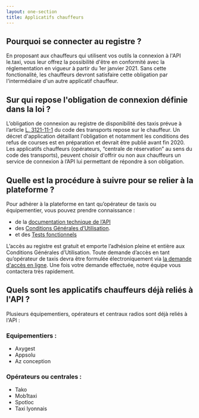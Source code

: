 ```yaml
---
layout: one-section
title: Applicatifs chauffeurs
---
```



## Pourquoi se connecter au registre ? 

En proposant aux chauffeurs qui utilisent vos outils la connexion à l'API le.taxi, vous leur offrez la possibilité d'être en conformité avec la réglementation en vigueur à partir du 1er janvier 2021. Sans cette fonctionalité, les chauffeurs devront satisfaire cette obligation par l'intermédiaire d'un autre applicatif chauffeur. 


## Sur qui repose l'obligation de connexion définie dans la loi ? 

L’obligation de connexion au registre de disponibilité des taxis prévue à l’article [L. 3121-11-1](https://www.legifrance.gouv.fr/codes/article_lc/LEGIARTI000039784232/2020-12-27) du code des transports repose sur le chauffeur. Un décret d'application détaillant l'obligation et notamment les conditions des refus de courses est en préparation et devrait être publié avant fin 2020. Les applicatifs chauffeurs (opérateurs, “centrale de réservation” au sens du code des transports), peuvent choisir d'offrir ou non aux chauffeurs un service de connexion à l’API lui permettant de répondre à son obligation. 


## Quelle est la procédure à suivre pour se relier à la plateforme ?

Pour adhérer à la plateforme en tant qu’opérateur de taxis ou équipementier, vous pouvez prendre connaissance :
  - de la [documentation technique de l’API](/tech.html)
  - des [Conditions Générales d’Utilisation](/assets/documents/CGU.pdf).
  - et des [Tests fonctionnels](/tests.html)


L’accès au registre est gratuit et emporte l’adhésion pleine et entière aux Conditions Générales d’Utilisation. Toute demande d’accès en tant qu’opérateur de taxis devra être formulée électroniquement via [la demande d'accès en ligne](https://api.gouv.fr/les-api/le-taxi/demande-acces). Une fois votre demande effectuée, notre équipe vous contactera très rapidement. 


## Quels sont les applicatifs chauffeurs déjà reliés à l'API ?

Plusieurs équipementiers, opérateurs et centraux radios sont déjà reliés à l'API :

### Equipementiers : 
- Axygest
- Appsolu
- Az conception 

### Opérateurs ou centrales :
- Tako
- Mob1taxi
- Spotloc
- Taxi lyonnais




